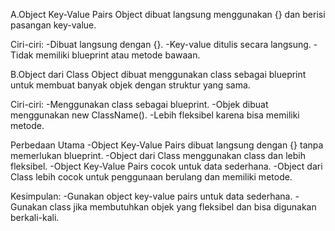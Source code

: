 A.Object Key-Value Pairs
    Object dibuat langsung menggunakan {} dan berisi pasangan key-value.

Ciri-ciri:
-Dibuat langsung dengan {}.
-Key-value ditulis secara langsung.
-Tidak memiliki blueprint atau metode bawaan.

B.Object dari Class
    Object dibuat menggunakan class sebagai blueprint untuk membuat banyak objek dengan struktur yang sama.

Ciri-ciri:
-Menggunakan class sebagai blueprint.
-Objek dibuat menggunakan new ClassName().
-Lebih fleksibel karena bisa memiliki metode.

Perbedaan Utama
-Object Key-Value Pairs dibuat langsung dengan {} tanpa memerlukan blueprint.
-Object dari Class menggunakan class dan lebih fleksibel.
-Object Key-Value Pairs cocok untuk data sederhana.
-Object dari Class lebih cocok untuk penggunaan berulang dan memiliki metode.

Kesimpulan:
-Gunakan object key-value pairs untuk data sederhana.
-Gunakan class jika membutuhkan objek yang fleksibel dan bisa digunakan berkali-kali.

